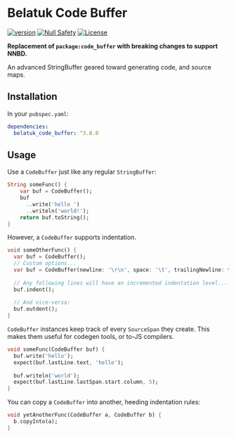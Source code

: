 # Belatuk Code Buffer

[![version](https://img.shields.io/badge/pub-v3.0.1-brightgreen)](https://pub.dartlang.org/packages/belatuk_code_buffer)
[![Null Safety](https://img.shields.io/badge/null-safety-brightgreen)](https://dart.dev/null-safety)
[![License](https://img.shields.io/github/license/dart-backend/belatuk-common-utilities)](https://github.com/dart-backend/belatuk-common-utilities/packages/code_buffer/LICENSE)

**Replacement of `package:code_buffer` with breaking changes to support NNBD.**

An advanced StringBuffer geared toward generating code, and source maps.

## Installation

In your `pubspec.yaml`:

```yaml
dependencies:
  belatuk_code_buffer: ^3.0.0
```

## Usage

Use a `CodeBuffer` just like any regular `StringBuffer`:

```dart
String someFunc() {
    var buf = CodeBuffer();
    buf
      ..write('hello ')
      ..writeln('world!');
    return buf.toString();
}
```

However, a `CodeBuffer` supports indentation.

```dart
void someOtherFunc() {
  var buf = CodeBuffer();
  // Custom options...
  var buf = CodeBuffer(newline: '\r\n', space: '\t', trailingNewline: true);
  
  // Any following lines will have an incremented indentation level...
  buf.indent();
  
  // And vice-versa:
  buf.outdent();
}
```

`CodeBuffer` instances keep track of every `SourceSpan` they create.
This makes them useful for codegen tools, or to-JS compilers.

```dart
void someFunc(CodeBuffer buf) {
  buf.write('hello');
  expect(buf.lastLine.text, 'hello');
  
  buf.writeln('world');
  expect(buf.lastLine.lastSpan.start.column, 5);
}
```

You can copy a `CodeBuffer` into another, heeding indentation rules:

```dart
void yetAnotherFunc(CodeBuffer a, CodeBuffer b) {
  b.copyInto(a);
}
```
